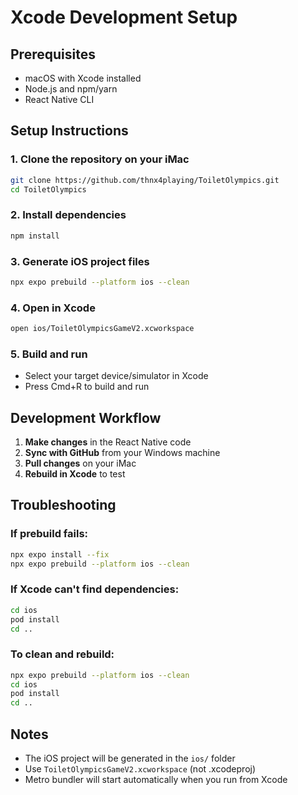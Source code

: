 # Xcode Development Setup

## Prerequisites
- macOS with Xcode installed
- Node.js and npm/yarn
- React Native CLI

## Setup Instructions

### 1. Clone the repository on your iMac
```bash
git clone https://github.com/thnx4playing/ToiletOlympics.git
cd ToiletOlympics
```

### 2. Install dependencies
```bash
npm install
```

### 3. Generate iOS project files
```bash
npx expo prebuild --platform ios --clean
```

### 4. Open in Xcode
```bash
open ios/ToiletOlympicsGameV2.xcworkspace
```

### 5. Build and run
- Select your target device/simulator in Xcode
- Press Cmd+R to build and run

## Development Workflow

1. **Make changes** in the React Native code
2. **Sync with GitHub** from your Windows machine
3. **Pull changes** on your iMac
4. **Rebuild in Xcode** to test

## Troubleshooting

### If prebuild fails:
```bash
npx expo install --fix
npx expo prebuild --platform ios --clean
```

### If Xcode can't find dependencies:
```bash
cd ios
pod install
cd ..
```

### To clean and rebuild:
```bash
npx expo prebuild --platform ios --clean
cd ios
pod install
cd ..
```

## Notes
- The iOS project will be generated in the `ios/` folder
- Use `ToiletOlympicsGameV2.xcworkspace` (not .xcodeproj)
- Metro bundler will start automatically when you run from Xcode
